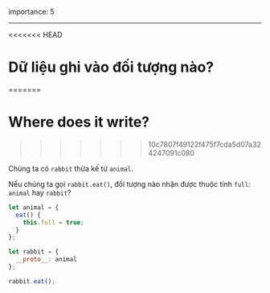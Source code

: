 importance: 5

---

<<<<<<< HEAD
# Dữ liệu ghi vào đối tượng nào?
=======
# Where does it write?
>>>>>>> 10c7807f49122f475f7cda5d07a324247091c080

Chúng ta có `rabbit` thừa kế từ `animal`.

Nếu chúng ta gọi `rabbit.eat()`, đối tượng nào nhận được thuộc tính `full`: `animal` hay `rabbit`? 

```js
let animal = {
  eat() {
    this.full = true;
  }
};

let rabbit = {
  __proto__: animal
};

rabbit.eat();
```
